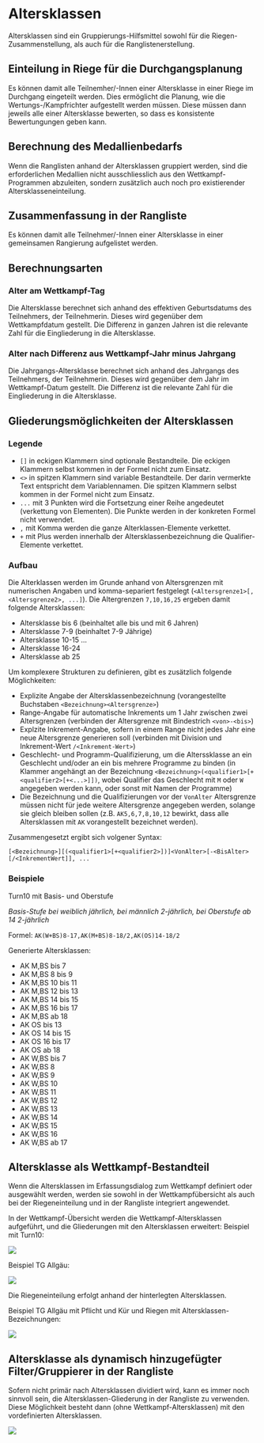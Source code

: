 # Altersklassen

Altersklassen sind ein Gruppierungs-Hilfsmittel sowohl für die Riegen-Zusammenstellung, als auch für die Ranglistenerstellung.

## Einteilung in Riege für die Durchgangsplanung

Es können damit alle Teilnemher/-Innen einer Altersklasse in einer Riege im Durchgang eingeteilt werden. Dies ermöglicht die Planung, wie die Wertungs-/Kampfrichter aufgestellt werden müssen. Diese müssen dann jeweils alle einer Altersklasse bewerten, so dass es konsistente Bewertungungen geben kann.

## Berechnung des Medallienbedarfs

Wenn die Ranglisten anhand der Altersklassen gruppiert werden, sind die erforderlichen Medallien nicht ausschliesslich aus den Wettkampf-Programmen abzuleiten, sondern zusätzlich auch noch pro existierender Altersklasseneinteilung.

## Zusammenfassung in der Rangliste

Es können damit alle Teilnehmer/-Innen einer Altersklasse in einer gemeinsamen Rangierung aufgelistet werden.

## Berechnungsarten

### Alter am Wettkampf-Tag

Die Altersklasse berechnet sich anhand des effektiven Geburtsdatums des Teilnehmers, der Teilnehmerin. Dieses wird gegenüber dem Wettkampfdatum gestellt. Die Differenz in ganzen Jahren ist die relevante Zahl für die Eingliederung in die Altersklasse.

### Alter nach Differenz aus Wettkampf-Jahr minus Jahrgang

Die Jahrgangs-Altersklasse berechnet sich anhand des Jahrgangs des Teilnehmers, der Teilnehmerin. Dieses wird gegenüber dem Jahr im Wettkampf-Datum gestellt. Die Differenz ist die relevante Zahl für die Eingliederung in die Altersklasse.

## Gliederungsmöglichkeiten der Altersklassen

### Legende

* `[]` in eckigen Klammern sind optionale Bestandteile. Die eckigen Klammern selbst kommen in der Formel nicht zum Einsatz.
* `<>` in spitzen Klammern sind variable Bestandteile. Der darin vermerkte Text entspricht dem Variablennamen. Die spitzen Klammern selbst kommen in der Formel nicht zum Einsatz.
* `...` mit 3 Punkten wird die Fortsetzung einer Reihe angedeutet (verkettung von Elementen). Die Punkte werden in der konkreten Formel nicht verwendet.
* `,` mit Komma werden die ganze Alterklassen-Elemente verkettet.
* `+` mit Plus werden innerhalb der Altersklassenbezeichnung die Qualifier-Elemente verkettet.


### Aufbau
Die Alterklassen werden im Grunde anhand von Altersgrenzen mit numerischen Angaben und komma-separiert festgelegt (`<Altersgrenze1>[,<Altersgrenze2>, ...]`).
Die Altergrenzen `7,10,16,25` ergeben damit folgende Altersklassen:
* Altersklasse bis 6 (beinhaltet alle bis und mit 6 Jahren)
* Altersklasse 7-9 (beinhaltet 7-9 Jährige)
* Altersklasse 10-15 ...
* Altersklasse 16-24
* Altersklasse ab 25

Um komplexere Strukturen zu definieren, gibt es zusätzlich folgende Möglichkeiten:
* Explizite Angabe der Altersklassenbezeichnung (vorangestellte Buchstaben `<Bezeichnung><Altersgrenze>`)
* Range-Angabe für automatische Inkrements um 1 Jahr zwischen zwei Altersgrenzen (verbinden der Altersgrenze mit Bindestrich `<von>-<bis>`)
* Explzite Inkrement-Angabe, sofern in einem Range nicht jedes Jahr eine neue Altersgrenze generieren soll (verbinden mit Division und Inkrement-Wert `/<Inkrement-Wert>`)
* Geschlecht- und Programm-Qualifizierung, um die Alterssklasse an ein Geschlecht und/oder an ein bis mehrere Programme zu binden (in Klammer angehängt an der Bezeichnung `<Bezeichnung>(<qualifier1>[+<qualifier2>[+<...>]])`, wobei Qualifier das Geschlecht mit `M` oder `W` angegeben werden kann, oder sonst mit Namen der Programme)
* Die Bezeichnung und die Qualifizierungen vor der `VonAlter` Altersgrenze müssen nicht für jede weitere Altersgrenze angegeben werden, solange sie gleich bleiben sollen (z.B. `AK5,6,7,8,10,12` bewirkt, dass alle Altersklassen mit `AK` vorangestellt bezeichnet werden).

Zusammengesetzt ergibt sich volgener Syntax:

`[<Bezeichnung>][(<qualifier1>[+<qualifier2>])]<VonAlter>[-<BisAlter>[/<InkrementWert]], ...`

### Beispiele

Turn10 mit Basis- und Oberstufe

_Basis-Stufe bei weiblich jährlich, bei männlich 2-jährlich, bei Oberstufe ab 14 2-jährlich_

Formel: `AK(W+BS)8-17,AK(M+BS)8-18/2,AK(OS)14-18/2`

Generierte Altersklassen:
* AK M,BS bis 7
* AK M,BS 8 bis 9
* AK M,BS 10 bis 11
* AK M,BS 12 bis 13
* AK M,BS 14 bis 15
* AK M,BS 16 bis 17
* AK M,BS ab 18
* AK OS bis 13
* AK OS 14 bis 15
* AK OS 16 bis 17
* AK OS ab 18
* AK W,BS bis 7
* AK W,BS 8
* AK W,BS 9
* AK W,BS 10
* AK W,BS 11
* AK W,BS 12
* AK W,BS 13
* AK W,BS 14
* AK W,BS 15
* AK W,BS 16
* AK W,BS ab 17

## Altersklasse als Wettkampf-Bestandteil

Wenn die Altersklassen im Erfassungsdialog zum Wettkampf definiert oder ausgewählt werden, werden sie sowohl in der Wettkampfübersicht als auch bei der Riegeneinteilung und in der Rangliste integriert angewendet.

In der Wettkampf-Übersicht werden die Wettkampf-Altersklassen aufgeführt, und die Gliederungen mit den Altersklassen erweitert:
Beispiel mit Turn10:

![](/assets/Turn10-Wettkampfuebersicht-Altersklassen.png)

Beispiel TG Allgäu:

![](/assets/TGAllgaeu-Wettkampfuebersicht-Altersklassen.png)

Die Riegeneinteilung erfolgt anhand der hinterlegten Altersklassen.

Beispiel TG Allgäu mit Pflicht und Kür und Riegen mit Altersklassen-Bezeichnungen:

![](/assets/TGAllgaeu-WertungTab-Pflicht-Kuer-Altersklassen-Riegen.png)

## Altersklasse als dynamisch hinzugefügter Filter/Gruppierer in der Rangliste

Sofern nicht primär nach Altersklassen dividiert wird, kann es immer noch sinnvoll sein, die Altersklassen-Gliederung in der Rangliste zu verwenden. Diese Möglichkeit besteht dann (ohne Wettkampf-Altersklassen) mit den vordefinierten Altersklassen.

![](/assets/rangliste-altersklasse-grouper.png)